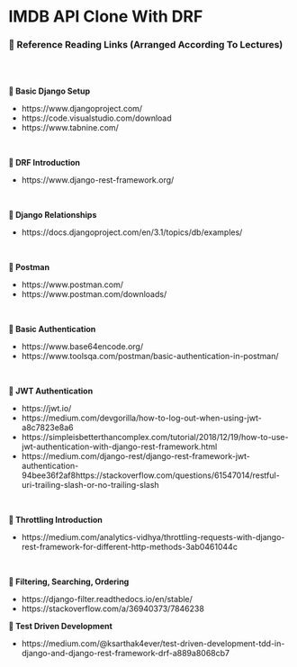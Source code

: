 # IMDB API Clone With DRF

<h3>📝 Reference Reading Links (Arranged According To Lectures)</h3>
<br>

<br>

<b>🎥 Basic Django Setup</b>
<ul>
    <li>https://www.djangoproject.com/</li>
    <li>https://code.visualstudio.com/download</li>
    <li>https://www.tabnine.com/</li>
</ul>
<br>

<b>🎥 DRF Introduction</b>
<ul>
    <li>https://www.django-rest-framework.org/</li>
</ul>
<br>

<b>🎥 Django Relationships</b>
<ul>
    <li>https://docs.djangoproject.com/en/3.1/topics/db/examples/</li>
</ul>
<br>

<b>🎥 Postman</b>
<ul>
    <li>https://www.postman.com/</li>
    <li>https://www.postman.com/downloads/</li>
</ul>
<br>

<b>🎥 Basic Authentication</b>
<ul>
    <li>https://www.base64encode.org/</li>
    <li>https://www.toolsqa.com/postman/basic-authentication-in-postman/</li>
</ul>
<br>

<b>🎥 JWT Authentication</b>
<ul>
<li>https://jwt.io/</li>
<li>https://medium.com/devgorilla/how-to-log-out-when-using-jwt-a8c7823e8a6</li>
<li>https://simpleisbetterthancomplex.com/tutorial/2018/12/19/how-to-use-jwt-authentication-with-django-rest-framework.html</li>
<li>https://medium.com/django-rest/django-rest-framework-jwt-authentication-94bee36f2af8https://stackoverflow.com/questions/61547014/restful-uri-trailing-slash-or-no-trailing-slash</li>
</ul>
<br>

<b>🎥 Throttling Introduction</b>
<ul>
  <li>https://medium.com/analytics-vidhya/throttling-requests-with-django-rest-framework-for-different-http-methods-3ab0461044c</li>
</ul>
<br>

<b>🎥 Filtering, Searching, Ordering</b>
<ul>
  <li>https://django-filter.readthedocs.io/en/stable/</li>
  <li>https://stackoverflow.com/a/36940373/7846238</li>
</ul>


<b>🎥 Test Driven Development</b>
<ul>
  <li>https://medium.com/@ksarthak4ever/test-driven-development-tdd-in-django-and-django-rest-framework-drf-a889a8068cb7</li>
</ul>
